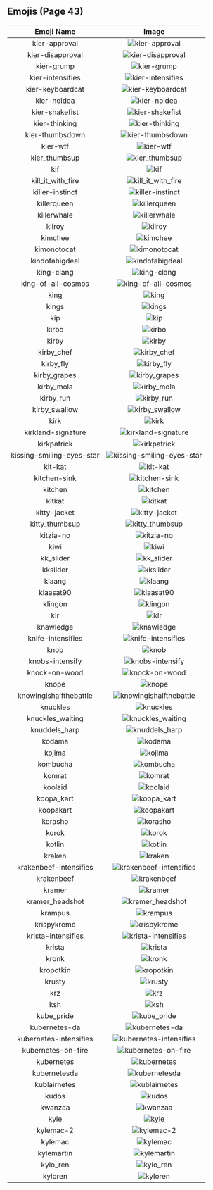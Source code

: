 
  ## Emojis (Page 43)
  |Emoji Name|Image|
  | :-: | :-: |
  |kier-approval| ![kier-approval](/output/kier-approval.png)|
  |kier-disapproval| ![kier-disapproval](/output/kier-disapproval.png)|
  |kier-grump| ![kier-grump](/output/kier-grump.png)|
  |kier-intensifies| ![kier-intensifies](/output/kier-intensifies.gif)|
  |kier-keyboardcat| ![kier-keyboardcat](/output/kier-keyboardcat.gif)|
  |kier-noidea| ![kier-noidea](/output/kier-noidea.png)|
  |kier-shakefist| ![kier-shakefist](/output/kier-shakefist.png)|
  |kier-thinking| ![kier-thinking](/output/kier-thinking.png)|
  |kier-thumbsdown| ![kier-thumbsdown](/output/kier-thumbsdown.png)|
  |kier-wtf| ![kier-wtf](/output/kier-wtf.png)|
  |kier_thumbsup| ![kier_thumbsup](/output/kier_thumbsup.png)|
  |kif| ![kif](/output/kif.png)|
  |kill_it_with_fire| ![kill_it_with_fire](/output/kill_it_with_fire.gif)|
  |killer-instinct| ![killer-instinct](/output/killer-instinct.png)|
  |killerqueen| ![killerqueen](/output/killerqueen.png)|
  |killerwhale| ![killerwhale](/output/killerwhale.png)|
  |kilroy| ![kilroy](/output/kilroy.png)|
  |kimchee| ![kimchee](/output/kimchee.png)|
  |kimonotocat| ![kimonotocat](/output/kimonotocat.png)|
  |kindofabigdeal| ![kindofabigdeal](/output/kindofabigdeal.png)|
  |king-clang| ![king-clang](/output/king-clang.png)|
  |king-of-all-cosmos| ![king-of-all-cosmos](/output/king-of-all-cosmos.png)|
  |king| ![king](/output/king.gif)|
  |kings| ![kings](/output/kings.png)|
  |kip| ![kip](/output/kip.jpg)|
  |kirbo| ![kirbo](/output/kirbo.gif)|
  |kirby| ![kirby](/output/kirby.gif)|
  |kirby_chef| ![kirby_chef](/output/kirby_chef.gif)|
  |kirby_fly| ![kirby_fly](/output/kirby_fly.gif)|
  |kirby_grapes| ![kirby_grapes](/output/kirby_grapes.gif)|
  |kirby_mola| ![kirby_mola](/output/kirby_mola.png)|
  |kirby_run| ![kirby_run](/output/kirby_run.gif)|
  |kirby_swallow| ![kirby_swallow](/output/kirby_swallow.gif)|
  |kirk| ![kirk](/output/kirk.png)|
  |kirkland-signature| ![kirkland-signature](/output/kirkland-signature.png)|
  |kirkpatrick| ![kirkpatrick](/output/kirkpatrick.png)|
  |kissing-smiling-eyes-star| ![kissing-smiling-eyes-star](/output/kissing-smiling-eyes-star.png)|
  |kit-kat| ![kit-kat](/output/kit-kat.png)|
  |kitchen-sink| ![kitchen-sink](/output/kitchen-sink.png)|
  |kitchen| ![kitchen](/output/kitchen.png)|
  |kitkat| ![kitkat](/output/kitkat.png)|
  |kitty-jacket| ![kitty-jacket](/output/kitty-jacket.png)|
  |kitty_thumbsup| ![kitty_thumbsup](/output/kitty_thumbsup.gif)|
  |kitzia-no| ![kitzia-no](/output/kitzia-no.png)|
  |kiwi| ![kiwi](/output/kiwi.jpg)|
  |kk_slider| ![kk_slider](/output/kk_slider.jpg)|
  |kkslider| ![kkslider](/output/kkslider.png)|
  |klaang| ![klaang](/output/klaang.jpg)|
  |klaasat90| ![klaasat90](/output/klaasat90.png)|
  |klingon| ![klingon](/output/klingon.png)|
  |klr| ![klr](/output/klr.jpg)|
  |knawledge| ![knawledge](/output/knawledge.gif)|
  |knife-intensifies| ![knife-intensifies](/output/knife-intensifies.gif)|
  |knob| ![knob](/output/knob.png)|
  |knobs-intensify| ![knobs-intensify](/output/knobs-intensify.gif)|
  |knock-on-wood| ![knock-on-wood](/output/knock-on-wood.gif)|
  |knope| ![knope](/output/knope.png)|
  |knowingishalfthebattle| ![knowingishalfthebattle](/output/knowingishalfthebattle.png)|
  |knuckles| ![knuckles](/output/knuckles.gif)|
  |knuckles_waiting| ![knuckles_waiting](/output/knuckles_waiting.gif)|
  |knuddels_harp| ![knuddels_harp](/output/knuddels_harp.gif)|
  |kodama| ![kodama](/output/kodama.gif)|
  |kojima| ![kojima](/output/kojima.png)|
  |kombucha| ![kombucha](/output/kombucha.png)|
  |komrat| ![komrat](/output/komrat.png)|
  |koolaid| ![koolaid](/output/koolaid.png)|
  |koopa_kart| ![koopa_kart](/output/koopa_kart.gif)|
  |koopakart| ![koopakart](/output/koopakart.gif)|
  |korasho| ![korasho](/output/korasho.png)|
  |korok| ![korok](/output/korok.png)|
  |kotlin| ![kotlin](/output/kotlin.png)|
  |kraken| ![kraken](/output/kraken.png)|
  |krakenbeef-intensifies| ![krakenbeef-intensifies](/output/krakenbeef-intensifies.gif)|
  |krakenbeef| ![krakenbeef](/output/krakenbeef.png)|
  |kramer| ![kramer](/output/kramer.gif)|
  |kramer_headshot| ![kramer_headshot](/output/kramer_headshot.png)|
  |krampus| ![krampus](/output/krampus.png)|
  |krispykreme| ![krispykreme](/output/krispykreme.jpg)|
  |krista-intensifies| ![krista-intensifies](/output/krista-intensifies.gif)|
  |krista| ![krista](/output/krista.png)|
  |kronk| ![kronk](/output/kronk.png)|
  |kropotkin| ![kropotkin](/output/kropotkin.png)|
  |krusty| ![krusty](/output/krusty.gif)|
  |krz| ![krz](/output/krz.png)|
  |ksh| ![ksh](/output/ksh.png)|
  |kube_pride| ![kube_pride](/output/kube_pride.png)|
  |kubernetes-da| ![kubernetes-da](/output/kubernetes-da.png)|
  |kubernetes-intensifies| ![kubernetes-intensifies](/output/kubernetes-intensifies.gif)|
  |kubernetes-on-fire| ![kubernetes-on-fire](/output/kubernetes-on-fire.gif)|
  |kubernetes| ![kubernetes](/output/kubernetes.png)|
  |kubernetesda| ![kubernetesda](/output/kubernetesda.png)|
  |kublairnetes| ![kublairnetes](/output/kublairnetes.png)|
  |kudos| ![kudos](/output/kudos.png)|
  |kwanzaa| ![kwanzaa](/output/kwanzaa.png)|
  |kyle| ![kyle](/output/kyle.png)|
  |kylemac-2| ![kylemac-2](/output/kylemac-2.png)|
  |kylemac| ![kylemac](/output/kylemac.png)|
  |kylemartin| ![kylemartin](/output/kylemartin.png)|
  |kylo_ren| ![kylo_ren](/output/kylo_ren.png)|
  |kyloren| ![kyloren](/output/kyloren.png)|
  